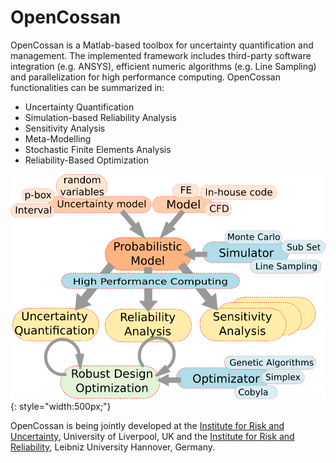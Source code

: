 # OpenCossan

OpenCossan is a Matlab-based toolbox for uncertainty quantification and management. The implemented framework includes third-party software integration (e.g. ANSYS), efficient numeric algorithms (e.g. Line Sampling) and parallelization for high performance computing. OpenCossan functionalities can be summarized in:

 - Uncertainty Quantification
 - Simulation-based Reliability Analysis
 - Sensitivity Analysis
 - Meta-Modelling
 - Stochastic Finite Elements Analysis
 - Reliability-Based Optimization

![Overview of features](./assets/images/overview.png){: style="width:500px;"}

OpenCossan is being jointly developed at the [Institute for Risk and Uncertainty](https://www.liverpool.ac.uk/risk-and-uncertainty/), University of Liverpool, UK and the [Institute for Risk and Reliability](https://www.irz.uni-hannover.de/), Leibniz University Hannover, Germany.